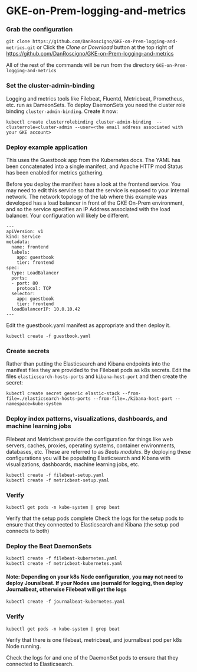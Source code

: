 # GKE-on-Prem-logging-and-metrics

### Grab the configuration
`git clone https://github.com/DanRoscigno/GKE-on-Prem-logging-and-metrics.git`
or
Click the *Clone or Download* button at the top right of https://github.com/DanRoscigno/GKE-on-Prem-logging-and-metrics

All of the rest of the commands will be run from the directory `GKE-on-Prem-logging-and-metrics`

### Set the cluster-admin-binding
Logging and metrics tools like Filebeat, Fluentd, Metricbeat, Prometheus, etc. run as DameonSets.  To deploy DaemonSets you need the cluster role binding `cluster-admin-binding`.  Create it now:

`kubectl create clusterrolebinding cluster-admin-binding  --clusterrole=cluster-admin --user=<the email address associated with your GKE account>`

### Deploy example application
This uses the Guestbook app from the Kubernetes docs.  The YAML has been concatenated into a single manifest, and Apache HTTP mod Status has been enabled for metrics gathering.

Before you deploy the manifest have a look at the frontend service.  You may need to edit this service so that the service is exposed to your internal network.  The network topology of the lab where this example was developed has a load balancer in front of the GKE On-Prem environment, and so the service specifies an IP Address associated with the load balancer.  Your configuration will likely be different.

```
---
apiVersion: v1
kind: Service
metadata:
  name: frontend
  labels:
    app: guestbook
    tier: frontend
spec:
  type: LoadBalancer
  ports:
  - port: 80
    protocol: TCP
  selector:
    app: guestbook
    tier: frontend
  loadBalancerIP: 10.0.10.42
---
```

Edit the guestbook.yaml manifest as appropriate and then deploy it.

`kubectl create -f guestbook.yaml`

### Create secrets
Rather than putting the Elasticsearch and Kibana endpoints into the manifest files they are provided to the Filebeat pods as k8s secrets.  Edit the files `elasticsearch-hosts-ports` and `kibana-host-port` and then create the secret:

`kubectl create secret generic elastic-stack --from-file=./elasticsearch-hosts-ports --from-file=./kibana-host-port --namespace=kube-system`

### Deploy index patterns, visualizations, dashboards, and machine learning jobs
Filebeat and Metricbeat provide the configuration for things like web servers, caches, proxies, operating systems, container environments, databases, etc.  These are referred to as *Beats modules*.  By deploying these configurations you will be populating Elasticsearch and Kibana with visualizations, dashboards, machine learning jobs, etc.  

```
kubectl create -f filebeat-setup.yaml
kubectl create -f metricbeat-setup.yaml
```

### Verify
`kubectl get pods -n kube-system | grep beat`

Verify that the setup pods complete
Check the logs for the setup pods to ensure that they connected to Elasticsearch and Kibana (the setup pod connects to both)

### Deploy the Beat DaemonSets
```
kubectl create -f filebeat-kubernetes.yaml
kubectl create -f metricbeat-kubernetes.yaml
```
#### Note: Depending on your k8s Node configuration, you may not need to deploy Jounalbeat.  If your Nodes use journald for logging, then deploy Journalbeat, otherwise Filebeat will get the logs
`kubectl create -f journalbeat-kubernetes.yaml`

### Verify
`kubectl get pods -n kube-system | grep beat`

Verify that there is one filebeat, metricbeat, and journalbeat pod per k8s Node running.

Check the logs for and one of the DaemonSet pods to ensure that they connected to Elasticsearch. 
